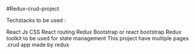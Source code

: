 #Redux-crud-project
 
Techstacks  to be used : 

React Js
CSS 
React routing
Redux
Bootstrap or react bootstrap
Redux toolkit to be used for state management
This project have multiple pages .crud app made by redux

